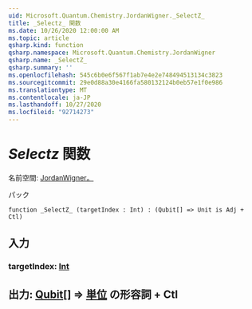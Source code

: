 ```yaml
---
uid: Microsoft.Quantum.Chemistry.JordanWigner._SelectZ_
title: _Selectz_ 関数
ms.date: 10/26/2020 12:00:00 AM
ms.topic: article
qsharp.kind: function
qsharp.namespace: Microsoft.Quantum.Chemistry.JordanWigner
qsharp.name: _SelectZ_
qsharp.summary: ''
ms.openlocfilehash: 545c6b0e6f567f1ab7e4e2e748494513134c3823
ms.sourcegitcommit: 29e0d88a30e4166fa580132124b0eb57e1f0e986
ms.translationtype: MT
ms.contentlocale: ja-JP
ms.lasthandoff: 10/27/2020
ms.locfileid: "92714273"
---
```

# <a name="_selectz_-function"></a>_Selectz_ 関数

名前空間: [JordanWigner。](xref:Microsoft.Quantum.Chemistry.JordanWigner)

パック [](https://nuget.org/packages/)




```qsharp
function _SelectZ_ (targetIndex : Int) : (Qubit[] => Unit is Adj + Ctl)
```


## <a name="input"></a>入力

### <a name="targetindex--int"></a>targetIndex: [Int](xref:microsoft.quantum.lang-ref.int)





## <a name="output--qubit--unit-adj--ctl"></a>出力: [Qubit](xref:microsoft.quantum.lang-ref.qubit)[] => [単位](xref:microsoft.quantum.lang-ref.unit) の形容詞 + Ctl

